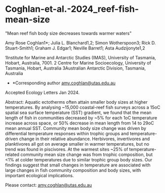 # Coghlan-et-al.-2024_reef-fish-mean-size

"Mean reef fish body size decreases towards warmer waters"

Amy Rose Coghlan1*; Julia L. Blanchard1,2; Simon Wotherspoon3; Rick D. Stuart-Smith1; Graham J. Edgar1; Neville Barret1; Asta Audzijonyte1,2

1Institute for Marine and Antarctic Studies (IMAS), University of Tasmania, Hobart, Australia, 7001.
2 Centre for Marine Socioecology, University of Tasmania, Hobart, Australia
3Australian Antarctic Division, Tasmania, Australia

* *Corresponding author amy.coghlan@utas.edu.au 


Accepted Ecology Letters Jan 2024.

Abstract: 
Aquatic ectotherms often attain smaller body sizes at higher temperatures. By analysing ~15,000 coastal-reef fish surveys across a 15oC spatial sea surface temperature (SST) gradient, we found that the mean length of fish in communities decreased by ~5% for each 1oC temperature increase across space, or 50% decrease in mean length from 14 to 29oC mean annual SST. Community mean body size change was driven by differential temperature responses within trophic groups and temperature-driven change in their relative abundance. Herbivores, invertivores and planktivores all got on average smaller in warmer temperatures, but no trend was found in piscivores. At the warmest sites ~25% of temperature-related community mean size change was from trophic composition, but <1% at colder temperatures due to similar trophic group body sizes. Our findings suggest that small changes in temperature are associated with large changes in fish community composition and body sizes, with important ecological implications.

Please contact: amy.coghlan@utas.edu.au
